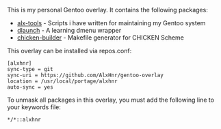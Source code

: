 This is my personal Gentoo overlay. It contains the following packages:

* [alx-tools](https://github.com/AlxHnr/alx-tools) - Scripts i have written
for maintaining my Gentoo system
* [dlaunch](https://github.com/AlxHnr/Dlaunch) - A learning dmenu wrapper
* [chicken-builder](https://github.com/AlxHnr/chicken-builder) - Makefile
generator for CHICKEN Scheme

This overlay can be installed via repos.conf:

```
[alxhnr]
sync-type = git
sync-uri = https://github.com/AlxHnr/gentoo-overlay
location = /usr/local/portage/alxhnr
auto-sync = yes
```

To unmask all packages in this overlay, you must add the following line to
your keywords file:

```
*/*::alxhnr
```
